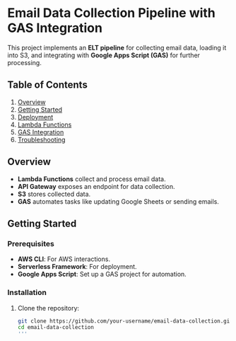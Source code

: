 # Email Data Collection Pipeline with GAS Integration

This project implements an **ELT pipeline** for collecting email data, loading it into S3, and integrating with **Google Apps Script (GAS)** for further processing.

## Table of Contents
1. [Overview](#overview)
2. [Getting Started](#getting-started)
3. [Deployment](#deployment)
4. [Lambda Functions](#lambda-functions)
5. [GAS Integration](#gas-integration)
6. [Troubleshooting](#troubleshooting)

## Overview
- **Lambda Functions** collect and process email data.
- **API Gateway** exposes an endpoint for data collection.
- **S3** stores collected data.
- **GAS** automates tasks like updating Google Sheets or sending emails.

## Getting Started

### Prerequisites
- **AWS CLI**: For AWS interactions.
- **Serverless Framework**: For deployment.
- **Google Apps Script**: Set up a GAS project for automation.

### Installation
1. Clone the repository:
   ```bash
   git clone https://github.com/your-username/email-data-collection.git
   cd email-data-collection
   '''

